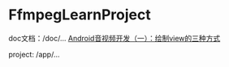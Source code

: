 # FfmpegLearnProject

doc文档：/doc/...
[Android音视频开发（一）：绘制view的三种方式](/doc/Android音视频开发（一）：绘制view的三种方式.md)

project: /app/...
